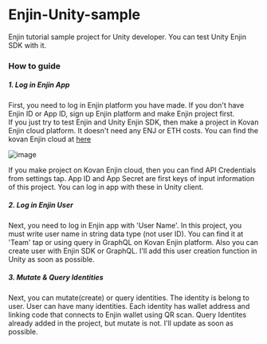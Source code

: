 # Enjin-Unity-sample
Enjin tutorial sample project for Unity developer.
You can test Unity Enjin SDK with it.

### How to guide
##### 1. Log in Enjin App
 First, you need to log in Enjin platform you have made. If you don't have Enjin ID or App ID, sign up Enjin platform and make Enjin project first.  
 If you just try to test Enjin and Unity Enjin SDK, then make a project in Kovan Enjin cloud platform. It doesn't need any ENJ or ETH costs.
 You can find the kovan Enjin cloud at [here](https://kovan.cloud.enjin.io/)

![image](https://user-images.githubusercontent.com/22043884/110468060-1caafc80-811b-11eb-8693-57531a3fb436.png)

 If you make project on Kovan Enjin cloud, then you can find API Credentials from settings tap. 
 App ID and App Secret are first keys of input information of this project. You can log in app with these in Unity client.
 
##### 2. Log in Enjin User
 Next, you need to log in Enjin app with 'User Name'. In this project, you must write user name in string data type (not user ID).
 You can find it at 'Team' tap or using query in GraphQL on Kovan Enjin platform. Also you can create user with Enjin SDK or GraphQL. 
 I'll add this user creation function in Unity as soon as possible.

##### 3. Mutate & Query Identities
 Next, you can mutate(create) or query identities. The identity is belong to user. 
 User can have many identities. Each identity has wallet address and linking code that connects to Enjin wallet using QR scan.
 Query Identites already added in the project, but mutate is not. I'll update as soon as possible.
  